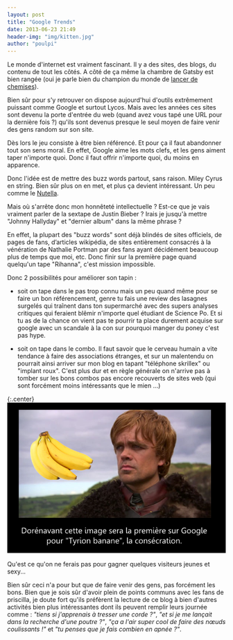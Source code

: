 ```yaml
---
layout: post
title: "Google Trends"
date: 2013-06-23 21:49
header-img: "img/kitten.jpg"
author: "poulpi"
---
```


Le monde d'internet est vraiment fascinant. Il y a des sites, des blogs, du contenu de tout les côtés. 
A côté de ça même la chambre de Gatsby est bien rangée (oui je parle bien du champion du monde de [lancer de chemises](http://www.youtube.com/watch?v=ZQ080mFmYu8)).

Bien sûr pour s'y retrouver on dispose aujourd'hui d'outils extrêmement puissant comme Google et surtout Lycos. Mais avec les années ces sites sont devenu la porte d'entrée du web (quand avez vous tapé une URL pour la dernière fois ?) qu'ils sont devenus presque le seul moyen de faire venir des gens random sur son site. 

Dès lors le jeu consiste à être bien référencé. Et pour ça il faut abandonner tout son sens moral. En effet, Google aime les mots clefs, et les gens aiment taper n'importe quoi. Donc il faut offrir n'importe quoi, du moins en apparence.

Donc l'idée est de mettre des buzz words partout, sans raison. Miley Cyrus en string. Bien sûr plus on en met, et plus ça devient intéressant. Un peu comme le [Nutella](http://www.youtube.com/watch?v=BPeITE1ZqpA).

Mais où s'arrête donc mon honnêteté intellectuelle ? Est-ce que je vais vraiment parler de la sextape de Justin Bieber ? Irais je jusqu'à mettre "Johnny Hallyday" et "dernier album" dans la même phrase ?

En effet, la plupart des "buzz words" sont déjà blindés de sites officiels, de pages de fans, d’articles wikipédia, de sites entièrement consacrés à la vénération de Nathalie Portman par des fans ayant décidément beaucoup plus de temps que moi, etc. Donc finir sur la première page quand quelqu'un tape "Rihanna", c'est mission impossible.

Donc 2 possibilités pour améliorer son tapin : 

- soit on tape dans le pas trop connu mais un peu quand même pour se faire un bon référencement, genre tu fais une review des lasagnes surgelés qui traînent dans ton supermarché avec des supers analyses critiques qui feraient blêmir n'importe quel étudiant de Science Po. Et si tu as de la chance on vient pas te pourrir ta place durement acquise sur google avec un scandale à la con sur pourquoi manger du poney c'est pas hype.

- soit on tape dans le combo. Il faut savoir que le cerveau humain a vite tendance à faire des associations étranges, et sur un malentendu on pourrait ainsi arriver sur mon blog en tapant "téléphone skrillex" ou "implant roux". C'est plus dur et en règle générale on n'arrive pas à tomber sur les bons combos pas encore recouverts de sites web (qui sont forcément moins intéressants que le mien ...)

{:.center}
![Exclu mondiale.](/img/tyrion-banane.png)
 
Qu'est ce qu'on ne ferais pas pour gagner quelques visiteurs jeunes et sexy...

Bien sûr ceci n'a pour but que de faire venir des gens, pas forcément les bons. Bien que je sois sûr d'avoir plein de points communs avec les fans de priscilla, je doute fort qu'ils préfèrent la lecture de ce blog à bien d'autres activités bien plus intéressantes dont ils peuvent remplir leurs journée comme : *"tiens si j'apprenais à tresser une corde ?"*, *"et si je me lançait dans la recherche d'une poutre ?"*, *"ça a l'air super cool de faire des nœuds coulissants !"* et *"tu penses que je fais combien en apnée ?"*.
